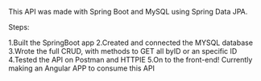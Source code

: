 This API was made with Spring Boot and MySQL using Spring Data JPA.

Steps:

1.Built the SpringBoot app
2.Created and connected the MYSQL database
3.Wrote the full CRUD, with methods to GET all byID or an specific ID
4.Tested the API on Postman and HTTPIE
5.On to the front-end! Currently making an Angular APP to consume this API